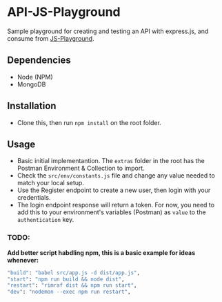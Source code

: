 # API-JS-Playground

Sample playground for creating and testing an API with express.js, and consume from [JS-Playground](https://github.com/CatinhoCR/ES6-Playground).

## Dependencies

- Node (NPM)
- MongoDB

## Installation

- Clone this, then run `npm install` on the root folder.

## Usage

- Basic initial implementantion. The `extras` folder in the root has the Postman Environment & Collection to import.
- Check the `src/env/constants.js` file and change any value needed to match your local setup.
- Use the Register endpoint to create a new user, then login with your credentials.
- The login endpoint response will return a token. For now, you need to add this to your environment's variables (Postman) as `value` to the `authentication` key.

### TODO:

**Add better script habdling npm, this is a basic example for ideas whenever:**

```bash
"build": "babel src/app.js -d dist/app.js",
"start": "npm run build && node dist",
"restart": "rimraf dist && npm run start",
"dev": "nodemon --exec npm run restart",
```

